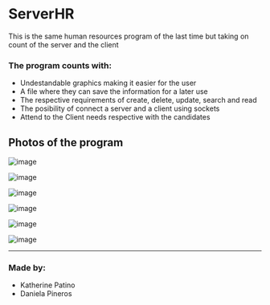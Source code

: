 # ServerHR

This is the same human resources program of the last time but taking on count of the server and the client 
### The program counts with:

- Undestandable graphics making it easier for the user
- A file where they can save the information for a later use
- The respective requirements of create, delete, update, search and read
- The posibility of connect a server and a client using sockets
- Attend to the Client needs respective with the candidates 

## Photos of the program

![image](https://user-images.githubusercontent.com/124631450/218286278-b788acde-2a17-415b-b6d0-0181946126e8.png)

![image](https://user-images.githubusercontent.com/124631450/218286318-7554419a-3a48-4467-a5ad-0c64bff81d8e.png)

![image](https://user-images.githubusercontent.com/124631450/218286359-bc72abb1-5b48-4096-b0ee-aeb9089ed6c8.png)

![image](https://user-images.githubusercontent.com/124631450/218286367-163f2dda-6167-49b2-9ab2-70ccc54f164f.png)

![image](https://user-images.githubusercontent.com/124631450/223021333-d188b1a5-6a97-4626-9fd9-5f4808b4a149.png)

![image](https://user-images.githubusercontent.com/124631450/223021468-d5a551c3-9b4f-44d5-b6d8-e3c710aaa5e6.png)



------------

### Made by:

- Katherine Patino
- Daniela Pineros
